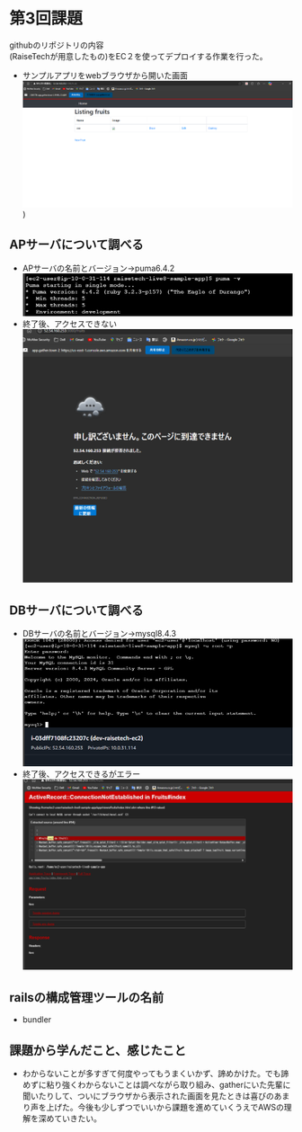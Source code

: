 # 第3回課題
githubのリポジトリの内容  
(RaiseTechが用意したもの)をEC２を使ってデプロイする作業を行った。
* サンプルアプリをwebブラウザから開いた画面　![スクリーンショット 2025-01-19 100709](images/screenshot-2025-01-19-100709.png)
)
## APサーバについて調べる
* APサーバの名前とバージョン→puma6.4.2　![スクリーンショット 2025-01-19 101330](images/スクリーンショット%202025-01-19%20101330.png)
* 終了後、アクセスできない　![スクリーンショット 2025-01-19 102907](images/スクリーンショット%202025-01-19%20102907.png)
## DBサーバについて調べる
* DBサーバの名前とバージョン→mysql8.4.3 ![スクリーンショット 2025-01-19 105837](images/スクリーンショット%202025-01-19%20105837.png)
* 終了後、アクセスできるがエラー　![スクリーンショット 2025-01-19 110207](images/スクリーンショット%202025-01-19%20110207.png)
## railsの構成管理ツールの名前
* bundler
## 課題から学んだこと、感じたこと
* わからないことが多すぎて何度やってもうまくいかず、諦めかけた。でも諦めずに粘り強くわからないことは調べながら取り組み、gatherにいた先輩に聞いたりして、ついにブラウザから表示された画面を見たときは喜びのあまり声を上げた。今後も少しずつでいいから課題を進めていくうえでAWSの理解を深めていきたい。
